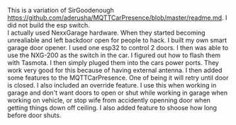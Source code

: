 This is a variation of SirGoodenough https://github.com/aderusha/MQTTCarPresence/blob/master/readme.md.  I did not build the esp switch.  
I actually used NexxGarage hardware.  When they started becoming unrealiable and left backdoor open for people to hack.
I built my own smart garage door opener.  I used one esp32 to control 2 doors.  I then was able to use the NXG-200 as the switch
in the car.  I figured out how to flash them with Tasmota.  I then simply pluged them into the cars power ports.  They work very good
for this because of having external antenna.  I then added some features to the MQTTCarPresence.  One of being it will retry until door
is closed.  I also included an override feature.  I use this when working in garage and don't want doors to open or shut while working in 
garage when working on vehicle, or stop wife from accidently openning door when getting things down off ceiling.  I also added 
feature to shoose how long before door shuts.  
